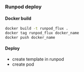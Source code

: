 ### Runpod deploy

#### Docker build

```sh
docker build -t runpod_flux .
docker tag runpod_flux docker_name
docker push docker_name
```
#### Deploy
- create template in runpod
- create pod
